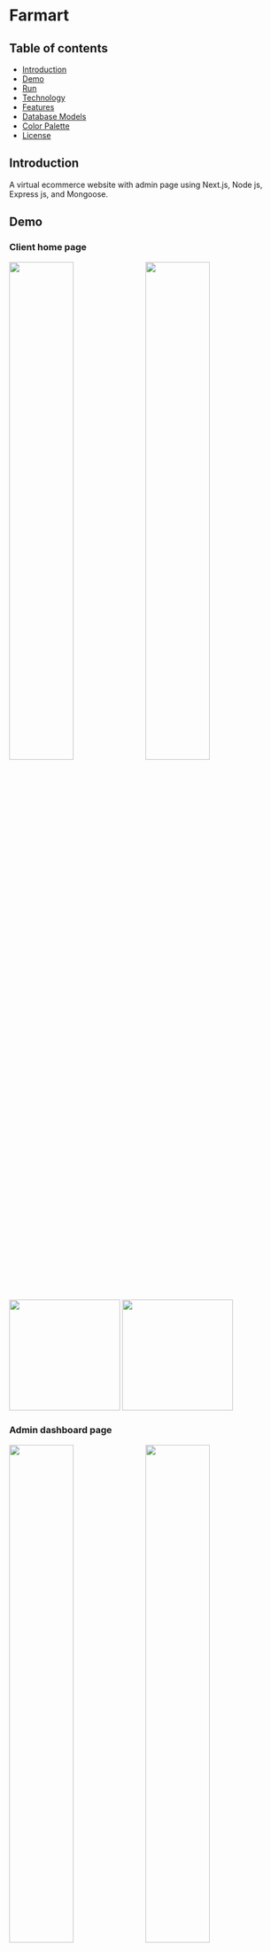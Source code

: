 # Farmart

## Table of contents

- [Introduction](#introduction)
- [Demo](#demo)
- [Run](#run)
- [Technology](#technology)
- [Features](#features)
- [Database Models](#database)
- [Color Palette](#colors)
- [License](#license)

## Introduction

A virtual ecommerce website with admin page using Next.js, Node js, Express js, and Mongoose.

## Demo

### Client home page

<img src="./client/public/screenshots/desktop-light.png" style="width: 48%" />
<img src="./client/public/screenshots/desktop-dark.png" style="width: 48%" />

<img src="./client/public/screenshots/mobile-light.png" style="width: 200px" />
<img src="./client/public/screenshots/mobile-dark.png" style="width: 200px; marginLeft: 5px" />

### Admin dashboard page

<img src="./admin/public/screenshots/desktop-light.png" style="width: 48%" />
<img src="./admin/public/screenshots/desktop-dark.png" style="width: 48%" />

<img src="./admin/public/screenshots/mobile-light.png" style="width: 200px" />
<img src="./admin/public/screenshots/mobile-dark.png" style="width: 200px" />

The client and admin application is deployed to netlify and can be accessed through the following link:

[Farmart Client on Netlify](https://farmart-client.netlify.app)

[Farmart Admin on Netlify](https://farmart-admin.netlify.app)

The website resembles a real store and you can add products to your cart and pay for them. If you want to try the checkout process, you can use the dummy card number provided by stripe for testing which is 4242 4242 4242 4242 with any expiration date, CVC, and zip codes. Please <u><b>DO NOT</b></u> provide real card number and data.

## Run

To run this application, you have to set your own environmental variables. For security reasons, some variables have been hidden from view and used as environmental variables with the help of dotenv package. Below are the variables that you need to set in order to run the application:

Server env variables

- MONGODB_URI: this is the connection string of your MongoDB Atlas database for server.

- SESSION_KEY: a secret message for the session. You can use any string here for server.

- STRIPE_PRIVATE_KEY: the stripe package is used to process payment in the checkout route. To get this, you should set up a stripe account and put your private API key here. For client.

- STMP_EMAIL, STMP_PASSWORD: the email and password given to nodemailer to send/receive the email. Please put a real email and password here because you will receive the messages sent from the contact us form on this email. Gmail recommended. For server.

- JWT_KEY: a secret message for the sign jwt. You can use any string here. For server.

- EXPIRESIN: jwt expiration time in string default will be 7 days. For server

- SALTROUNDS: bcrypt salt round use 12. For server

- CLIENT_URL: client URL. For server

- ADMIN_URL: admin URl. For server

- PORT: server port. For server

- STORAGE_CREDENTIALS_PATH: path to google cloud storage credentials file

- STORAGE_BUCKET_NAME: google cloud storage bucket name

- STORAGE_PROJECT_ID: google cloud storage project id

Client env variables

- NEXT_PUBLIC_STRIPE_PUBLISHABLE_KEY: the stripe package is used to process payment in the checkout route. To get this, you should set up a stripe account and put your publishable key here.

- STRIPE_SECRET_KEY: the stripe package is used to process payment in the checkout route. To get this, you should set up a stripe account and put your secret key here.

- STRIPE_SIGNING_SECRET: the stripe package is used to process payment in the checkout route. To get this, you should set up a stripe account and put your signing secret.

- SERVER_URL: enter your server url here.

Admin env variables

- SERVER_URL: enter your server url here.

Now you can run app in the terminal.

```bash
# for client
npm run dev
# for admin
npm run dev
# for server
npm run dev
```

## Technology

The application is built with:

- Node.js version (v18.12.1).
- Express version (v4.18.1).
- Express-GraphQL (v0.12.0).
- GraphQL (v15.8.0).
- Graphql-Upload-Minimal (v1.5.4): for images upload through graphql api.
- MongoDB version (v4.12.0).
- Google Cloud Storage (v6.6.0): for hosting images.
- Connect mongo (v4.6.0): for storing session in mongodb
- Nodemailer (v6.8.0): used to send emails from the contact us form

## Features

The application displays a virtual bags store that contains virtual products and contact information.

Users can do the following:

- Create an account, login or logout, forget password, change password, modifying info.
- Add and remove products to favorite.
- Product search
- Browse available products added by the admin
- Add, modify and Delete products from the shopping cart
- Display the shopping cart
- To checkout, a user must be logged in
- Checkout information is processed using stripe and the payment is send to the admin
- View Orders History


Admins can do the following:

- Create an account, login or logout, forget password, change password, modifying info.
- 3 level of admin access, Gold, Sliver, Bronze.
- Creating, modifying and deleting products (Gold and Sliver only).
- Creating and deleting categories (Gold and Sliver only).
- Creating, modifying and deleting banners (Gold and Sliver only).
- Applying coupon to a user (Gold and Sliver only).
- Sending inbox to a user.
- Blocking user which will prevent them from accessing there account (Gold only).
- Sending admin invite (Gold only).

## Database

All the models can be found in the server/models directory created using mongoose.

### User Schema:

- name (String)
- email (String)
- password (String)
- photoUrl (String)
- gender (String)
- birthday (Date)
- phoneNumber (String)
- addresses (Array): <br />
  ~ name (String) <br />
  ~ street (String) <br />
  ~ city (String) <br />
  ~ state (String) <br />
  ~ country (String) <br />
  ~ info (String) <br />
  ~ phoneNumber (String) <br />
  ~ phoneNumber2 (String) <br />
  ~ default (String) <br />
- blocked (Boolean)

### Employee Schema:

- name (String)
- email (String)
- password (String)
- photoUrl (String)
- gender (String)
- birthday (Date)
- phoneNumber (String)
- level (String)

### Products Schema:

- title (String)
- slug (String)
- category (String)
- description (String)
- image: <br />
  ~ name <br />
  ~ url <br />
- stock (Number)
- rating (Array): <br />
  ~ name (String) <br />
  ~ value (Number) <br />
- discount (String)
- currency (Object): <br />
  ~ name (String) <br />
  ~ symbol (String) <br />
  ~ symbolNative (String) <br />
  ~ decimalDigits (Number) <br />
  ~ rounding (Number) <br />
  ~ code (String) <br />
  ~ namePlural (String) <br />
- reviews (Array): <br />
  ~ name (String) <br />
  ~ title (String) <br />
  ~ message (String) <br />
  ~ rating (String) <br />
  ~ userId (String) <br />

### Banners Schema:

- title (String)
- description (String)
- image (String)
- link (String)

### Categories Schema:

- name (String)

### Coupon Schema:

- email (String)
- code (String)
- discount (Number)
- description (String)
- userId (String)
- expiresIn (String)

### Favorite Schema:

- userId (String)
- data (Array of String)

### Inbox Schema:

- title (String)
- description (String)
- userId (String)

### Order Schema:

- userId (String)
- totalPrice (String)
- orderId (String)
- status (String)
- paymentMethod (String)
- deliveryMethod (String)
- address: <br />
  ~ name (String) <br />
  ~ street (String) <br />
  ~ city (String) <br />
  ~ state (String) <br />
  ~ country (String) <br />
  ~ info (String) <br />
  ~ phoneNumber (String) <br />
  ~ phoneNumber2 (String) <br />
  ~ default (String) <br />
- products (Array): <br />
  ~ id (String) <br />
  ~ price (String) <br />
  ~ quantity (String) <br />
- pickup (String)
- trackingId (String)
- paymentId (String)
- progess (Array): <br />
  ~ name (String) <br />
  ~ checked (Boolean) <br />
- shippingFee (String)
- coupon: <br />
  ~ id (String) <br />
  ~ email (String) <br />
  ~ discount (Number) <br />
  ~ description (String) <br />
  ~ userId (String) <br />
  ~ expiresIn (Date) <br />
  ~ code (String) <br />
- phoneNumber (String)

### Validate Schema:

- name (String)
- email (String)
- validationToken (String)
- expiresIn (Date)

## License

[![License](https://img.shields.io/:License-MIT-blue.svg?style=flat-square)](http://badges.mit-license.org)

- MIT License
- Copyright 2022 © [Nunu Olamilekan](https://github.com/olamilekan21)
